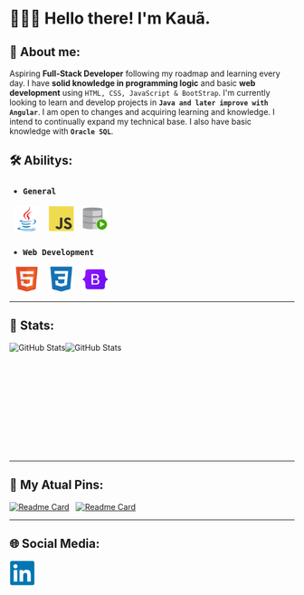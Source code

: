 # 🧑🏻‍💻 Hello there! I'm Kauã.

## 🚀 About me: 
Aspiring **Full-Stack Developer** following my roadmap and learning every day. I have **solid knowledge in programming logic** and basic **web development** using ``HTML, CSS, JavaScript & BootStrap``. I'm currently looking to learn and develop projects in **``Java and later improve with Angular``**. I am open to changes and acquiring learning and knowledge. I intend to continually expand my technical base. I also have basic knowledge with **``Oracle SQL``**.


## 🛠️ Abilitys: 
  - ### ``General``
&nbsp;&nbsp;<img
  src="https://github.com/devicons/devicon/blob/master/icons/java/java-original.svg"
  alt="Java_logo"
  width="45"
/>&nbsp;&nbsp;&nbsp;
<img 
  src="https://github.com/devicons/devicon/blob/master/icons/javascript/javascript-original.svg"
  alt="JavaScript_logo"
  width="45"
/>&nbsp;&nbsp;&nbsp;
<img 
  src="https://github.com/devicons/devicon/blob/master/icons/sqldeveloper/sqldeveloper-original.svg"
  alt="SQL_logo"
  width="45"
/>&nbsp;&nbsp;&nbsp;

  - ### ``Web Development``
&nbsp;&nbsp;<img 
  src="https://github.com/devicons/devicon/blob/master/icons/html5/html5-original.svg"
  alt="HTML_logo"
  width="45"
/>&nbsp;&nbsp;&nbsp;
<img 
  src="https://github.com/devicons/devicon/blob/master/icons/css3/css3-plain.svg"
  alt="CSS_logo"
  width="45"
/>&nbsp;&nbsp;&nbsp;
<img 
  src="https://github.com/devicons/devicon/blob/master/icons/bootstrap/bootstrap-original.svg"
  alt="BootStrap_logo"
  width="45"
/>&nbsp;&nbsp;&nbsp;

--- 

## 🤖 Stats:

<img 
  align="left"
  alt="GitHub Stats"
  height="195"
  src="https://github-readme-stats.vercel.app/api?username=kauanzin222&show_icons=true&theme=ayu-mirage&rank_icon=github"
/>

<img 
  align="left"
  alt="GitHub Stats"
  height="195"
  src="https://github-readme-stats.vercel.app/api/top-langs/?username=kauanzin222&theme=ayu-mirage&hide=python"
/>
<br clear="left"/>

---

## 📌 My Atual Pins:
[![Readme Card](https://github-readme-stats.vercel.app/api/pin/?username=kauanzin222&repo=bootcamp-devjr-projectmenu-bootstrap&theme=ayu-mirage)](https://github.com/kauanzin222/bootcamp-devjr-projectmenu-bootstrap)&nbsp;&nbsp;&nbsp;[![Readme Card](https://github-readme-stats.vercel.app/api/pin/?username=kauanzin222&repo=GISA-Projeto&theme=ayu-mirage)](https://github.com/kauanzin222/GISA-Projeto)

---

## 🌐 Social Media:
<a href="https://www.linkedin.com/in/kauã-cardoso-25259b2b3">
<img 
  src="https://github.com/devicons/devicon/blob/master/icons/linkedin/linkedin-original.svg"
  alt="LinkedIn_logo"
  height="45"
  width="45"
/>
</a>

